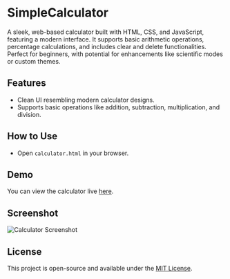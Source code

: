 # SimpleCalculator
A sleek, web-based calculator built with HTML, CSS, and JavaScript, featuring a modern interface. It supports basic arithmetic operations, percentage calculations, and includes clear and delete functionalities. Perfect for beginners, with potential for enhancements like scientific modes or custom themes.

## Features
- Clean UI resembling modern calculator designs.
- Supports basic operations like addition, subtraction, multiplication, and division.

## How to Use
- Open `calculator.html` in your browser.

## Demo
You can view the calculator live [here](#).

## Screenshot
![Calculator Screenshot](screenshot.png)

## License
This project is open-source and available under the [MIT License](LICENSE).

